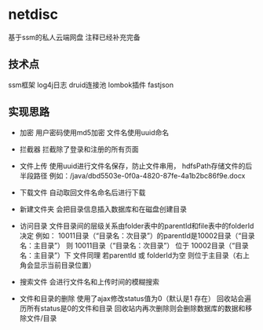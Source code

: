 # netdisc
基于ssm的私人云端网盘 注释已经补充完备
## 技术点
ssm框架 log4j日志 druid连接池 lombok插件 fastjson
## 实现思路
* 加密
用户密码使用md5加密 文件名使用uuid命名

* 拦截器
拦截除了登录和注册的所有页面

* 文件上传
使用uuid进行文件名保存，防止文件串用，
hdfsPath存储文件的后半段路径
例如：/java/dbd5503e-0f0a-4820-87fe-4a1b2bc86f9e.docx

* 下载文件
自动取回文件名命名后进行下载

* 新建文件夹
会把目录信息插入数据库和在磁盘创建目录

* 访问目录
文件目录间的层级关系由folder表中的parentId和file表中的folderId决定 
例如： 10011目录（“目录名：次目录”）的parentId是10002目录（“目录名：主目录”）
则 10011目录（“目录名：次目录”） 位于 10002目录（“目录名：主目录”）下 
文件同理
若parentId 或 folderId为空 则位于主目录（右上角会显示当前目录位置）

* 搜索文件
会进行文件名和上传时间的模糊搜索

* 文件和目录的删除
使用了ajax修改status值为0（默认是1 存在）
回收站会遍历所有status是0的文件和目录
回收站内再次删除则会删除数据库的数据和移除文件/目录

